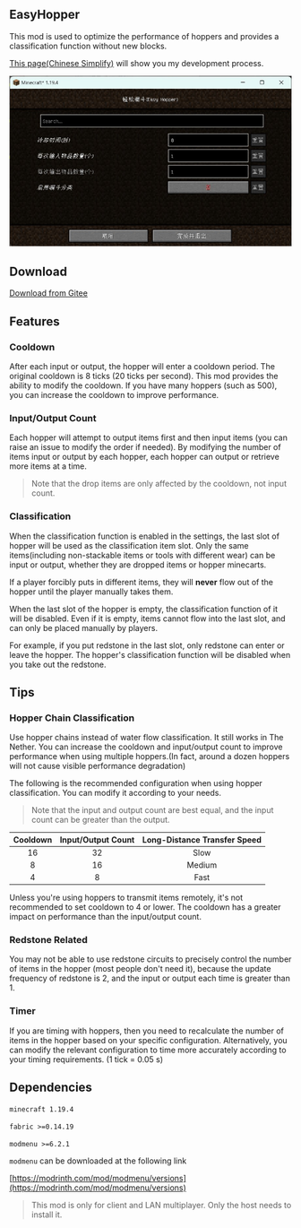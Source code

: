 ## EasyHopper

This mod is used to optimize the performance of hoppers and provides a classification function without new blocks.

[This page(Chinese Simplify)](https://blog.dearxuan.com/2023/05/16/%E6%88%91%E7%9A%84%E4%B8%96%E7%95%8Cmod%E5%BC%80%E5%8F%91/) will show you my development process.

![Screenshot](res/screenshot.jpg)

## Download

[Download from Gitee](https://gitee.com/dearxuan/EasyHopper/releases/)

## Features

### Cooldown

After each input or output, the hopper will enter a cooldown period. The original cooldown is 8 ticks (20 ticks per second). This mod provides the ability to modify the cooldown. If you have many hoppers (such as 500), you can increase the cooldown to improve performance.

### Input/Output Count

Each hopper will attempt to output items first and then input items (you can raise an issue to modify the order if needed). By modifying the number of items input or output by each hopper, each hopper can output or retrieve more items at a time. 

>Note that the drop items are only affected by the cooldown, not input count.

### Classification

When the classification function is enabled in the settings, the last slot of hopper will be used as the classification item slot. Only the same items(including non-stackable items or tools with different wear) can be input or output, whether they are dropped items or hopper minecarts.

If a player forcibly puts in different items, they will **never** flow out of the hopper until the player manually takes them.

When the last slot of the hopper is empty, the classification function of it will be disabled. Even if it is empty, items cannot flow into the last slot, and can only be placed manually by players.

For example, if you put redstone in the last slot, only redstone can enter or leave the hopper. The hopper's classification function will be disabled when you take out the redstone.

## Tips

### Hopper Chain Classification

Use hopper chains instead of water flow classification. It still works in The Nether. You can increase the cooldown and input/output count to improve performance when using multiple hoppers.(In fact, around a dozen hoppers will not cause visible performance degradation)

The following is the recommended configuration when using hopper classification. You can modify it according to your needs. 

>Note that the input and output count are best equal, and the input count can be greater than the output.

| Cooldown | Input/Output Count	 | Long-Distance Transfer Speed |
|:--------:|:-------------------:|:----------------------------:|
|    16    |         32          |             Slow             |
|    8     |         16          |            Medium            |
|    4     |          8          |             Fast             |

Unless you're using hoppers to transmit items remotely, it's not recommended to set cooldown to 4 or lower. The cooldown has a greater impact on performance than the input/output count.

### Redstone Related

You may not be able to use redstone circuits to precisely control the number of items in the hopper (most people don't need it), because the update frequency of redstone is 2, and the input or output each time is greater than 1.

### Timer

If you are timing with hoppers, then you need to recalculate the number of items in the hopper based on your specific configuration. Alternatively, you can modify the relevant configuration to time more accurately according to your timing requirements. (1 tick = 0.05 s)

## Dependencies

``minecraft 1.19.4``

``fabric >=0.14.19``

``modmenu >=6.2.1``

``modmenu`` can be downloaded at the following link

[https://modrinth.com/mod/modmenu/versions](https://modrinth.com/mod/modmenu/versions)

> This mod is only for client and LAN multiplayer. Only the host needs to install it.
